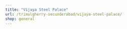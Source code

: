 ```yaml
---
title: "Vijaya Steel Palace"
url: /trimulgherry-secunderabad/vijaya-steel-palace/
shop: general
---
```

